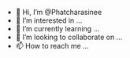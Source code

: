 - 👋 Hi, I’m @Phatcharasinee
- 👀 I’m interested in ...
- 🌱 I’m currently learning ...
- 💞️ I’m looking to collaborate on ...
- 📫 How to reach me ...

<!---
Phatcharasinee/Phatcharasinee is a ✨ special ✨ repository because its `README.md` (this file) appears on your GitHub profile.
You can click the Preview link to take a look at your changes.
--->
